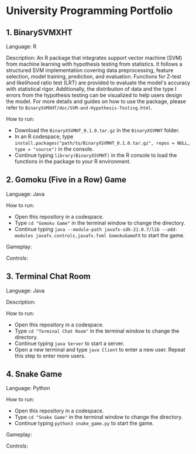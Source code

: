 # University Programming Portfolio
## 1. BinarySVMXHT


Language: R

Description: An R package that integrates support vector machine (SVM) from machine learning with hypothesis testing from statistics. It follows a structured SVM implementation covering data preprocessing, feature     selection, model training, prediction, and evaluation. Functions for Z-test and likelihood ratio test (LRT) are provided to evaluate the model's accuracy with statistical rigor. Additionally, the distribution of       data and the type I errors from the hypothesis testing can be visualized to help users design the model. For more details and guides on how to use the package, please refer to `BinarySVMXHT/doc/SVM-and-Hypothesis-Testing.html`. 

How to run:
- Download the `BinaryXSVMHT_0.1.0.tar.gz` in the `BinaryXSVMHT` folder.
- In an R codespace, type `install.packages("path/to/BinaryXSVMHT_0.1.0.tar.gz", repos = NULL, type = "source")` in the console.
- Continue typing `library(BinaryXSVMHT)` in the R console to load the functions in the package to your R environment.

## 2. Gomoku (Five in a Row) Game


Language: Java

How to run: 
- Open this repository in a codespace.
- Type `cd "Gomoku Game"` in the terminal window to change the directory.
- Continue typing `java --module-path javafx-sdk-21.0.7/lib --add-modules javafx.controls,javafx.fxml GomokuGameFX` to start the game.

Gameplay:

Controls:

## 3. Terminal Chat Room


Language: Java

Description: 

How to run:
- Open this repository in a codespace.
- Type `cd "Terminal Chat Room"` in the terminal window to change the directory.
- Continue typing `java Server` to start a server.
- Open a new terminal and type `java Client` to enter a new user. Repeat this step to enter more users.

## 4. Snake Game


Language: Python

How to run:
- Open this repository in a codespace.
- Type `cd "Snake Game"` in the terminal window to change the directory.
- Continue typing `python3 snake_game.py` to start the game.

Gameplay:

Controls:
